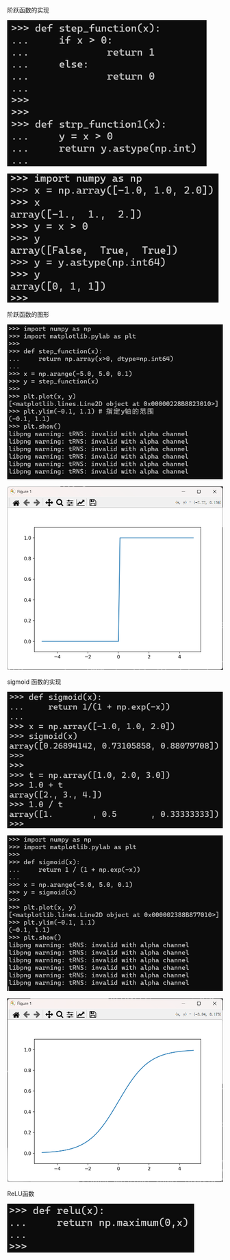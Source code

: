 阶跃函数的实现

![image-20250916204935499](激活函数.assets/image-20250916204935499.png)

![image-20250916205237672](激活函数.assets/image-20250916205237672.png)

阶跃函数的图形

![image-20250916205807379](激活函数.assets/image-20250916205807379.png)

![image-20250916205818585](激活函数.assets/image-20250916205818585.png)

sigmoid 函数的实现

![image-20250916213709286](激活函数.assets/image-20250916213709286.png)

![image-20250916214248034](激活函数.assets/image-20250916214248034.png)

![image-20250916214258145](激活函数.assets/image-20250916214258145.png)

ReLU函数

![image-20250916215233860](激活函数.assets/image-20250916215233860.png)